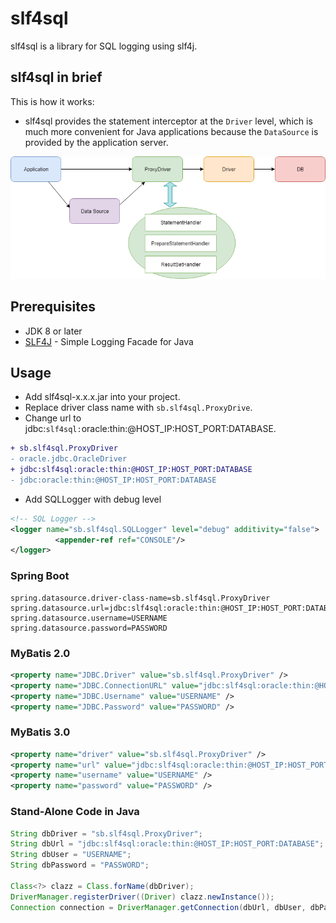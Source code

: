 # slf4sql
slf4sql is a library for SQL logging using slf4j.

## slf4sql in brief

This is how it works:
- slf4sql provides the statement interceptor at the `Driver` level, which is much more convenient for Java applications because the `DataSource` is provided by the application server.

![slf4sql Diagram](slf4sql-diagram.png)

## Prerequisites
* JDK 8 or later
* [SLF4J](https://www.slf4j.org/) - Simple Logging Facade for Java


## Usage

- Add slf4sql-x.x.x.jar into your project.
- Replace driver class name with `sb.slf4sql.ProxyDrive`.
- Change url to jdbc:`slf4sql:`oracle:thin:@HOST_IP:HOST_PORT:DATABASE.

```diff
+ sb.slf4sql.ProxyDriver
- oracle.jdbc.OracleDriver
+ jdbc:slf4sql:oracle:thin:@HOST_IP:HOST_PORT:DATABASE
- jdbc:oracle:thin:@HOST_IP:HOST_PORT:DATABASE
```

- Add SQLLogger with debug level

```xml
<!-- SQL Logger -->
<logger name="sb.slf4sql.SQLLogger" level="debug" additivity="false">
          <appender-ref ref="CONSOLE"/>
</logger>
```

### Spring Boot
```
spring.datasource.driver-class-name=sb.slf4sql.ProxyDriver
spring.datasource.url=jdbc:slf4sql:oracle:thin:@HOST_IP:HOST_PORT:DATABASE
spring.datasource.username=USERNAME
spring.datasource.password=PASSWORD
```

### MyBatis 2.0
```xml
<property name="JDBC.Driver" value="sb.slf4sql.ProxyDriver" />
<property name="JDBC.ConnectionURL" value="jdbc:slf4sql:oracle:thin:@HOST_IP:HOST_PORT:DATABASE" />
<property name="JDBC.Username" value="USERNAME" />
<property name="JDBC.Password" value="PASSWORD" />
```

### MyBatis 3.0
```xml
<property name="driver" value="sb.slf4sql.ProxyDriver" />
<property name="url" value="jdbc:slf4sql:oracle:thin:@HOST_IP:HOST_PORT:DATABASE" />
<property name="username" value="USERNAME" />
<property name="password" value="PASSWORD" />
```
          
### Stand-Alone Code in Java
```java
String dbDriver = "sb.slf4sql.ProxyDriver";
String dbUrl = "jdbc:slf4sql:oracle:thin:@HOST_IP:HOST_PORT:DATABASE";
String dbUser = "USERNAME";
String dbPassword = "PASSWORD";

Class<?> clazz = Class.forName(dbDriver);
DriverManager.registerDriver((Driver) clazz.newInstance());
Connection connection = DriverManager.getConnection(dbUrl, dbUser, dbPassword);
```

